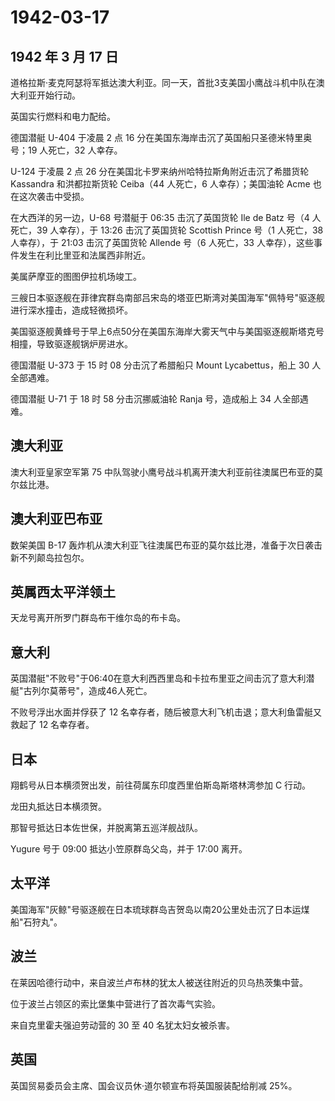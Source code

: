 # 1942-03-17

## 1942 年 3 月 17 日

道格拉斯·麦克阿瑟将军抵达澳大利亚。同一天，首批3支美国小鹰战斗机中队在澳大利亚开始行动。

英国实行燃料和电力配给。

德国潜艇 U-404 于凌晨 2 点 16
分在美国东海岸击沉了英国船只圣德米特里奥号；19 人死亡，32 人幸存。

U-124 于凌晨 2 点 26 分在美国北卡罗来纳州哈特拉斯角附近击沉了希腊货轮
Kassandra 和洪都拉斯货轮 Ceiba（44 人死亡，6 人幸存）；美国油轮 Acme
也在这次袭击中受损。

在大西洋的另一边，U-68 号潜艇于 06:35 击沉了英国货轮 Ile de Batz 号（4
人死亡，39 人幸存），于 13:26 击沉了英国货轮 Scottish Prince 号（1
人死亡，38 人幸存），于 21:03 击沉了英国货轮 Allende 号（6 人死亡，33
人幸存），这些事件发生在利比里亚和法属西非附近。

美属萨摩亚的图图伊拉机场竣工。

三艘日本驱逐舰在菲律宾群岛南部吕宋岛的塔亚巴斯湾对美国海军"佩特号"驱逐舰进行深水撞击，造成轻微损坏。

美国驱逐舰黄蜂号于早上6点50分在美国东海岸大雾天气中与美国驱逐舰斯塔克号相撞，导致驱逐舰锅炉房进水。

德国潜艇 U-373 于 15 时 08 分击沉了希腊船只 Mount Lycabettus，船上 30
人全部遇难。

德国潜艇 U-71 于 18 时 58 分击沉挪威油轮 Ranja 号，造成船上 34
人全部遇难。

## 澳大利亚

澳大利亚皇家空军第 75
中队驾驶小鹰号战斗机离开澳大利亚前往澳属巴布亚的莫尔兹比港。

## 澳大利亚巴布亚

数架美国 B-17
轰炸机从澳大利亚飞往澳属巴布亚的莫尔兹比港，准备于次日袭击新不列颠岛拉包尔。

## 英属西太平洋领土

天龙号离开所罗门群岛布干维尔岛的布卡岛。

## 意大利

英国潜艇"不败号"于06:40在意大利西西里岛和卡拉布里亚之间击沉了意大利潜艇"古列尔莫蒂号"，造成46人死亡。

不败号浮出水面并俘获了 12
名幸存者，随后被意大利飞机击退；意大利鱼雷艇又救起了 12 名幸存者。

## 日本

翔鹤号从日本横须贺出发，前往荷属东印度西里伯斯岛斯塔林湾参加 C 行动。

龙田丸抵达日本横须贺。

那智号抵达日本佐世保，并脱离第五巡洋舰战队。

Yugure 号于 09:00 抵达小笠原群岛父岛，并于 17:00 离开。

## 太平洋

美国海军"灰鲸"号驱逐舰在日本琉球群岛吉贺岛以南20公里处击沉了日本运煤船"石狩丸"。

## 波兰

在莱因哈德行动中，来自波兰卢布林的犹太人被送往附近的贝乌热茨集中营。

位于波兰占领区的索比堡集中营进行了首次毒气实验。

来自克里霍夫强迫劳动营的 30 至 40 名犹太妇女被杀害。

## 英国

英国贸易委员会主席、国会议员休·道尔顿宣布将英国服装配给削减 25%。

